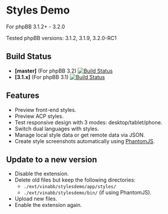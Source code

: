 # Styles Demo
For phpBB 3.1.2+ - 3.2.0

Tested phpBB versions: 3.1.2, 3.1.9, 3.2.0-RC1

## Build Status
* **[master]** (For phpBB 3.2) [![Build Status](https://travis-ci.org/VinaBB/Styles.Demo.svg?branch=master)](https://travis-ci.org/VinaBB/Styles.Demo)
* **[3.1.x]** (For phpBB 3.1) [![Build Status](https://travis-ci.org/VinaBB/Styles.Demo.svg?branch=1.1.x)](https://travis-ci.org/VinaBB/Styles.Demo)

## Features
* Preview front-end styles.
* Preview ACP styles.
* Test responsive design with 3 modes: desktop/tablet/phone.
* Switch dual languages with styles.
* Manage local style data or get remote data via JSON.
* Create style screenshots automatically using [PhantomJS](http://phantomjs.org/).

## Update to a new version
* Disable the extension.
* Delete old files but keep the following directories:
  * `./ext/vinabb/stylesdemo/app/styles/`
  * `./ext/vinabb/stylesdemo/bin/` (if using PhantomJS).
* Upload new files.
* Enable the extension again.
